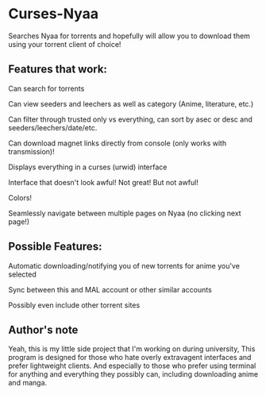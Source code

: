 # Curses-Nyaa
Searches Nyaa for torrents and hopefully will allow you to download them using your torrent client of choice!


## Features that work:

Can search for torrents

Can view seeders and leechers as well as category (Anime, literature, etc.)

Can filter through trusted only vs everything, can sort by asec or desc and 
seeders/leechers/date/etc.

Can download magnet links directly from console (only works with transmission)!

Displays everything in a curses (urwid) interface

Interface that doesn't look awful! Not great! But not awful!

Colors!

Seamlessly navigate between multiple pages on Nyaa (no clicking next page!)

## Possible Features:

Automatic downloading/notifying you of new torrents for anime you've selected

Sync between this and MAL account or other similar accounts

Possibly even include other torrent sites


## Author's note
Yeah, this is my little side project that I'm working on during university, This program is designed
for those who hate overly extravagent interfaces and prefer lightweight clients. And especially to those
who prefer using terminal for anything and everything they possibly can, including downloading anime and manga.
